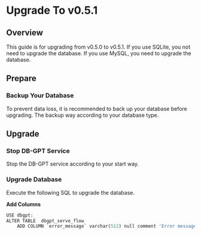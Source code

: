 # Upgrade To v0.5.1

## Overview

This guide is for upgrading from v0.5.0 to v0.5.1. If you use SQLite,
you not need to upgrade the database. If you use MySQL, you need to upgrade the database.

## Prepare

### Backup Your Database

To prevent data loss, it is recommended to back up your database before upgrading.
The backup way according to your database type.

## Upgrade

### Stop DB-GPT Service

Stop the DB-GPT service according to your start way.

### Upgrade Database

Execute the following SQL to upgrade the database.

**Add Columns**
```py
USE dbgpt;
ALTER TABLE  dbgpt_serve_flow
    ADD COLUMN `error_message` varchar(512) null comment 'Error message' after `state`;
```
